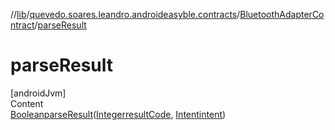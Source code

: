 //[lib](../../index.md)/[quevedo.soares.leandro.androideasyble.contracts](../index.md)/[BluetoothAdapterContract](index.md)/[parseResult](parse-result.md)



# parseResult  
[androidJvm]  
Content  
[Boolean](https://docs.oracle.com/javase/8/docs/api/java/lang/Boolean.html)[parseResult](parse-result.md)([Integer](https://docs.oracle.com/javase/8/docs/api/java/lang/Integer.html)[resultCode](parse-result.md), [Intent](https://developer.android.com/reference/kotlin/android/content/Intent.html)[intent](parse-result.md))  
  



